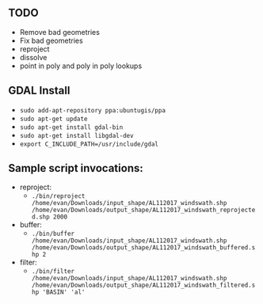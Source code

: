 ## TODO
- Remove bad geometries
- Fix bad geometries
- reproject
- dissolve
- point in poly and poly in poly lookups

## GDAL Install
- `sudo add-apt-repository ppa:ubuntugis/ppa`
- `sudo apt-get update`
- `sudo apt-get install gdal-bin`
- `sudo apt-get install libgdal-dev`
- `export C_INCLUDE_PATH=/usr/include/gdal`

## Sample script invocations:
- reproject:
    - `./bin/reproject /home/evan/Downloads/input_shape/AL112017_windswath.shp /home/evan/Downloads/output_shape/AL112017_windswath_reprojected.shp 2000`
- buffer:
    - `./bin/buffer /home/evan/Downloads/input_shape/AL112017_windswath.shp /home/evan/Downloads/output_shape/AL112017_windswath_buffered.shp 2`
- filter:
    - `./bin/filter /home/evan/Downloads/input_shape/AL112017_windswath.shp /home/evan/Downloads/output_shape/AL112017_windswath_filtered.shp 'BASIN' 'al'`